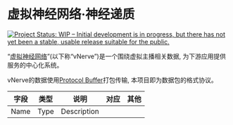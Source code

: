 # 虚拟神经网络·神经递质

[![Project Status: WIP – Initial development is in progress, but there has not yet been a stable, usable release suitable for the public.](https://www.repostatus.org/badges/latest/wip.svg)](https://www.repostatus.org/#wip)


“[虚拟神经网络](link/to/project/homepage)”(以下称“vNerve”)是一个围绕虚拟主播相关数据, 为下游应用提供服务的中心化系统。

vNerve的数据使用[Protocol Buffer](https://github.com/protocolbuffers/protobuf)打包传输, 本项目即为数据包的格式协议。

| 字段  | 类型  |    说明     | 对应  | 其他  |
| :---: | :---: | :---------: | :---: | :---: |
| Name  | Type  | Description |       |       |
